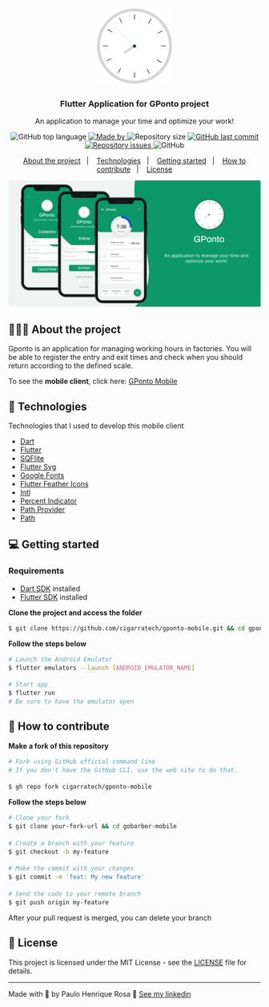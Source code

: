 <h1 align="center">
  <img alt="Logo" src="https://github.com/paulohenriquerosa/Gponto/blob/main/img/logo.png" height="150px">
</h1>

<h3 align="center">
  Flutter Application for GPonto project
</h3>

<p align="center">An application to manage your time and optimize your work!</p>

<p align="center">
  <img alt="GitHub top language" src="https://img.shields.io/github/languages/top/cigarratech/gponto-mobile?color=%0C9869">

  <a href="https://www.linkedin.com/in/paulo-henrique-rosa/" target="_blank" rel="noopener noreferrer">
    <img alt="Made by"  src="https://img.shields.io/badge/made%20by-paulo%20henrique-%0C9869">
  </a>

  <img alt="Repository size" src="https://img.shields.io/github/repo-size/cigarratech/gponto-mobile?color=%0C9869">

  <a href="https://github.com/cigarratech/gponto-mobile/commits/master">
    <img alt="GitHub last commit" src="https://img.shields.io/github/last-commit/cigarratech/gponto-mobile?color=%0C9869">
  </a>

  <a href="https://github.com/cigarratech/gponto-mobile/issues">
    <img alt="Repository issues" src="https://img.shields.io/github/issues/cigarratech/gponto-mobile?color=%0C9869">
  </a>

  <img alt="GitHub" src="https://img.shields.io/github/license/cigarratech/gponto-mobile?color=%0C9869">
</p>

<p align="center">
  <a href="#%EF%B8%8F-about-the-project">About the project</a>&nbsp;&nbsp;&nbsp;|&nbsp;&nbsp;&nbsp;
  <a href="#-technologies">Technologies</a>&nbsp;&nbsp;&nbsp;|&nbsp;&nbsp;&nbsp;
  <a href="#-getting-started">Getting started</a>&nbsp;&nbsp;&nbsp;|&nbsp;&nbsp;&nbsp;
  <a href="#-how-to-contribute">How to contribute</a>&nbsp;&nbsp;&nbsp;|&nbsp;&nbsp;&nbsp;
  <a href="#-license">License</a>
</p>

<p align="center">
  <img alt="Layout"  src="https://github.com/paulohenriquerosa/Gponto/blob/main/img/banner.png">
</p>

## 💇🏻‍♂️ About the project

Gponto is an application for managing working hours in factories. You will be able to register the entry and exit times and check when you should return according to the defined scale.

To see the **mobile client**, click here: [GPonto Mobile](https://github.com/cigarratech/gponto-mobile)

## 🚀 Technologies

Technologies that I used to develop this mobile client

- [Dart](https://dart.dev/)
- [Flutter](https://flutter.dev/)
- [SQFlite](https://github.com/tekartik/sqflite)
- [Flutter Svg](https://github.com/dnfield/flutter_svg)
- [Google Fonts](https://github.com/material-foundation/google-fonts-flutter)
- [Flutter Feather Icons](https://github.com/muj-programmer/flutter_feather_icons)
- [Intl](https://github.com/dart-lang/intl)
- [Percent Indicator](https://github.com/diegoveloper/flutter_percent_indicator/)
- [Path Provider](https://github.com/flutter/plugins)
- [Path](https://github.com/dart-lang/path)

## 💻 Getting started

### Requirements

- [Dart SDK](https://dart.dev/get-dart) installed
- [Flutter SDK](https://flutter.dev/) installed

**Clone the project and access the folder**

```bash
$ git clone https://github.com/cigarratech/gponto-mobile.git && cd gponto-mobile
```

**Follow the steps below**

```bash
# Launch the Android Emulator
$ flutter emulators --launch [ANDROID_EMULATOR_NAME]

# Start app 
$ flutter run
# Be sure to have the emulator open

```

## 🤔 How to contribute

**Make a fork of this repository**

```bash
# Fork using GitHub official command line
# If you don't have the GitHub CLI, use the web site to do that.

$ gh repo fork cigarratech/gponto-mobile
```

**Follow the steps below**

```bash
# Clone your fork
$ git clone your-fork-url && cd gobarber-mobile

# Create a branch with your feature
$ git checkout -b my-feature

# Make the commit with your changes
$ git commit -m 'feat: My new feature'

# Send the code to your remote branch
$ git push origin my-feature
```

After your pull request is merged, you can delete your branch

## 📝 License

This project is licensed under the MIT License - see the [LICENSE](LICENSE) file for details.

---

Made with 💜 by Paulo Henrique Rosa 👋 [See my linkedin](https://www.linkedin.com/in/paulo-henrique-rosa/)
